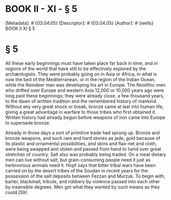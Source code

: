 # BOOK II - XI - § 5
[Metadata]: # {03.04.05}
[Descriptor]: # {03.04.05}
[Author]: # {wells}
BOOK II
XI
§ 5
# § 5
All these early beginnings must have taken place far back in time, and in
regions of the world that have still to be effectively explored by the
archæologists. They were probably going on in Asia or Africa, in what is now
the bed of the Mediterranean, or in the region of the Indian Ocean, while the
Reindeer man was developing his art in Europe. The Neolithic men who drifted
over Europe and western Asia 12,000 or 10,000 years ago were long past these
beginnings; they were already close, a few thousand years, to the dawn of
written tradition and the remembered history of mankind. Without any very great
shock or break, bronze came at last into human life, giving a great advantage
in warfare to those tribes who first obtained it. Written history had already
begun before weapons of iron came into Europe to supersede bronze.

Already in those days a sort of primitive trade had sprung up. Bronze and
bronze weapons, and such rare and hard stones as jade, gold because of its
plastic and ornamental possibilities, and skins and flax-net and cloth, were
being swapped and stolen and passed from hand to hand over great stretches of
country. Salt also was probably being traded. On a meat dietary men can live
without salt, but grain-consuming people need it just as herbivorous animals
need it. Hopf says that bitter tribal wars have been carried on by the desert
tribes of the Soudan in recent years for the possession of the salt deposits
between Fezzan and Murzuk. To begin with, barter, blackmail, tribute, and
robbery by violence passed into each other by insensible degrees. Men got what
they wanted by such means as they could.[59]

